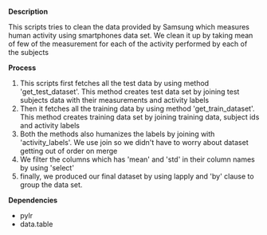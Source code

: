 **Description**

This scripts tries to clean the data provided by Samsung which measures human activity using smartphones data set. We clean it up by taking mean of few of the measurement for each of the activity performed by each of the subjects

**Process**

1. This scripts first fetches all the test data by using method 'get_test_dataset'. This method creates test data set by joining test subjects data with their measurements and activity labels
2. Then it fetches all the training  data by using method 'get_train_dataset'. This method creates training data set by joining training data, subject ids and activity labels 
3. Both the methods also humanizes the labels by joining with 'activity_labels'. We use join so we didn't have to worry about dataset getting out of order on merge
4. We filter the columns which has 'mean' and 'std' in their column names by using 'select' 
5. finally, we produced our final dataset by using lapply and 'by' clause to group the data set.


**Dependencies**

* pylr
* data.table